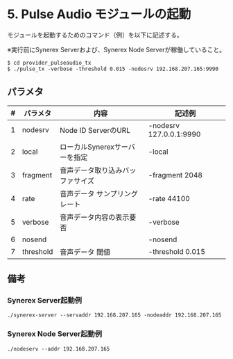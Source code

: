 # 5. Pulse Audio モジュールの起動

モジュールを起動するためのコマンド（例）を以下に記述する。

※実行前にSynerex Serverおよび、Synerex Node Serverが稼働していること。

```
$ cd provider_pulseaudio_tx 
$ ./pulse_tx -verbose -threshold 0.015 -nodesrv 192.168.207.165:9990
```

  

## パラメタ

|  #   | パラメタ  | 内容                             | 記述例                  |
| :--: | --------- | -------------------------------- | ----------------------- |
|  1   | nodesrv   | Node ID ServerのURL              | -nodesrv 127.0.0.1:9990 |
|  2   | local     | ローカルSynerexサーバーを指定    | -local                  |
|  3   | fragment  | 音声データ取り込みバッファサイズ | -fragment 2048          |
|  4   | rate      | 音声データ サンプリングレート    | -rate 44100             |
|  5   | verbose   | 音声データ内容の表示要否         | -verbose                |
|  6   | nosend    |                                  | -nosend                 |
|  7   | threshold | 音声データ 閾値                  | -threshold 0.015        |

 

## 備考

### Synerex Server起動例

```
./synerex-server --servaddr 192.168.207.165 -nodeaddr 192.168.207.165
```



### Synerex Node Server起動例

```
./nodeserv --addr 192.168.207.165
```

